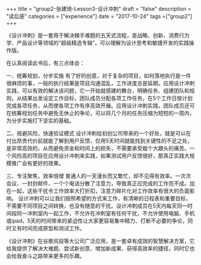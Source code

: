 +++
title = "group2-张建琦-Lesson3-设计冲刺"
draft = "false"
description = "读后感"
categories = ["experience"]
date = "2017-10-24"
tags =["group2"]
+++

《设计冲刺》是一套用于解决棘手难题的五天式流程，是战略、创新、消费行为学、产品设计等领域的“超级精选专辑”，可以理解为设计思考和敏捷开发的实践操作版。

在认真阅读此书后，有三点体会：

一、统筹规划，分步实施
有了好的创意，对于复杂的项目，如何落地执行是一件很麻烦的事，一般的执行结果是项目沟通混乱，工作进度总是延期。应用设计冲刺实践，可以有效的解决该问题，它一开始就搭建的舞台，明确任务、组建团队和规则，从结果出发设定工作目标，团队成员分配各项工作任务，在5个工作日按计划完成各项任务，从而使各项工作有序高效开展。应用设计冲刺实践，团队成员还可在统筹规划任务中避免无休止的争论，可以将几个月的任务压缩为短短的一周内，为分步实施打下坚实的基础。

二、规避风险，快速验证模式
设计冲刺给初创公司带来的一个好处，就是可以在付出昂贵代价前就能了解到用户反馈，仅用5天时间就能找到关键性的不足之处，是非常高效的，从而避免资金和时间上的损失，不需要承受栽个大跟头的痛苦。一个风险高的项目在应用设计冲刺来实践，如果测试用户反馈很好，那真正实践大规模推广会有更好的效果。

三、专注聚焦，效率倍增
普通人的一天漫长而又繁忙，却不见得有效率。一次次会议、一封封邮件、一个个电话分散了注意力，导致真正应完成的工作完不成。加在一起，这些干扰令工作效率大打折扣，注意力碎片化对工作效率有很大的负面影响。
设计冲刺可以让我们按照希望的方式来工作，有清晰的日程表和重要目标，不需要不同项目之间转换，也没有随意的干扰。设计冲刺成员在5天内每天同一时间段同一冲刺室内一起工作，不允许在冲刺室有任何干扰，不允许使用电脑、手机或ipad，5天的时间带来的紧迫性让大家更容易集中精力、打断不必要的争论，同时又有时间完成原型和测试工作。

《设计冲刺》在谷歌风投等大公司广泛应用，是一套卓有成效的智慧解决方案，它给我提供了解决大难题、尝试新创意、增加新成果、获得高效率的捷径，同时它也会给我奋斗之路带来更多的乐趣。
